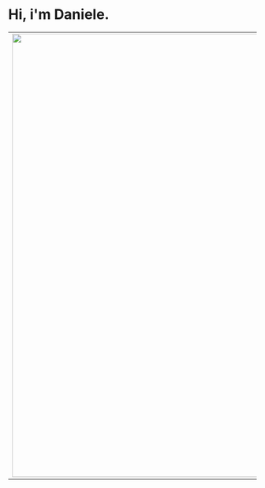 <h1> Hi, i'm Daniele. </h1>

<center>     <table align="center">       <tr>           <td>               <img width="900px" align="center" src="https://github-readme-stats.vercel.app/api?username=daniszcode&count_private=true&hide_border=true" />           </td>           <td>               <img align="center" width="850px" src="https://github-readme-stats.vercel.app/api/top-langs/?username=daniszcode&layout=compact&hide_border=true" alt="daniszcode" />                   </td>       </tr>       </table> 
  
  
  
</center>


